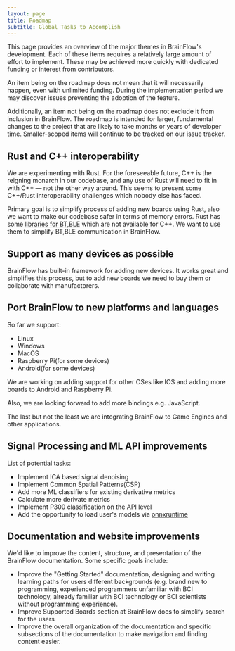 ```yaml
---
layout: page
title: Roadmap
subtitle: Global Tasks to Accomplish
---
```



This page provides an overview of the major themes in BrainFlow's development. Each of these items requires a relatively large amount of effort to implement. These may be achieved more quickly with dedicated funding or interest from contributors.

An item being on the roadmap does not mean that it will necessarily happen, even with unlimited funding. During the implementation period we may discover issues preventing the adoption of the feature.

Additionally, an item not being on the roadmap does not exclude it from inclusion in BrainFlow. The roadmap is intended for larger, fundamental changes to the project that are likely to take months or years of developer time. Smaller-scoped items will continue to be tracked on our issue tracker.

## Rust and C++ interoperability

We are experimenting with Rust. For the foreseeable future, C++ is the reigning monarch in our codebase, and any use of Rust will need to fit in with C++ — not the other way around. This seems to present some C++/Rust interoperability challenges which nobody else has faced.

Primary goal is to simplify process of adding new boards using Rust, also we want to make our codebase safer in terms of memory errors. Rust has some [libraries for BT,BLE](https://github.com/deviceplug/btleplug) which are not available for C++. We want to use them to simplify BT,BLE communication in BrainFlow.

## Support as many devices as possible

BrainFlow has built-in framework for adding new devices. It works great and simplifies this process, but to add new boards we need to buy them or collaborate with manufactorers.

## Port BrainFlow to new platforms and languages

So far we support:

* Linux
* Windows
* MacOS
* Raspberry Pi(for some devices)
* Android(for some devices)

We are working on adding support for other OSes like IOS and adding more boards to Android and Raspberry Pi.

Also, we are looking forward to add more bindings e.g. JavaScript.

The last but not the least we are integrating BrainFlow to Game Engines and other applications.

## Signal Processing and ML API improvements 

List of potential tasks:

* Implement ICA based signal denoising
* Implement Common Spatial Patterns(CSP)
* Add more ML classifiers for existing derivative metrics
* Calculate more derivate metrics
* Implement P300 classification on the API level
* Add the opportunity to load user's models via [onnxruntime](https://github.com/microsoft/onnxruntime)


## Documentation and website improvements

We'd like to improve the content, structure, and presentation of the BrainFlow documentation. Some specific goals include:

* Improve the "Getting Started" documentation, designing and writing learning paths for users different backgrounds (e.g. brand new to programming, experienced programmers unfamiliar with BCI technology, already familiar with BCI technology or BCI scientists without programming experience).
* Improve Supported Boards section at BrainFlow docs to simplify search for the users
* Improve the overall organization of the documentation and specific subsections of the documentation to make navigation and finding content easier.
